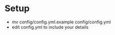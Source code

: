 # Setup

- mv config/config.yml.example config/config.yml
- edit config.yml to include your details

